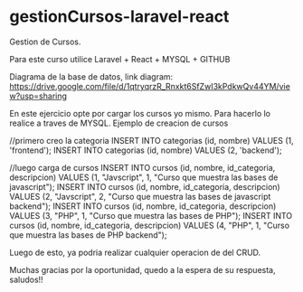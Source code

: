 # gestionCursos-laravel-react
Gestion de Cursos. 

Para este curso utilice Laravel + React + MYSQL + GITHUB

Diagrama de la base de datos, link diagram: https://drive.google.com/file/d/1qtryqrzR_Rnxkt6SfZwI3kPdkwQv44YM/view?usp=sharing

En este ejercicio opte por cargar los cursos yo mismo. Para hacerlo lo realice a traves de MYSQL. Ejemplo de creacion de cursos

//primero creo la categoria
INSERT INTO categorias (id, nombre) VALUES (1, 'frontend');
INSERT INTO categorias (id, nombre) VALUES (2, 'backend');

//luego carga de cursos
INSERT INTO cursos (id, nombre, id_categoria, descripcion) VALUES (1, "Javscript", 1, "Curso que muestra las bases de javascript");
INSERT INTO cursos (id, nombre, id_categoria, descripcion) VALUES (2, "Javscript", 2, "Curso que muestra las bases de javascript backend");
INSERT INTO cursos (id, nombre, id_categoria, descripcion) VALUES (3, "PHP", 1, "Curso que muestra las bases de PHP");
INSERT INTO cursos (id, nombre, id_categoria, descripcion) VALUES (4, "PHP", 1, "Curso que muestra las bases de PHP backend");

Luego de esto, ya podria realizar cualquier operacion de del CRUD. 

Muchas gracias por la oportunidad, quedo a la espera de su respuesta, saludos!!
